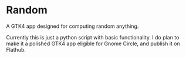 # Random
A GTK4 app designed for computing random anything.

Currently this is just a python script with basic functionality. I do plan to make it a polished GTK4 app eligible for Gnome Circle, and publish it on Flathub.
